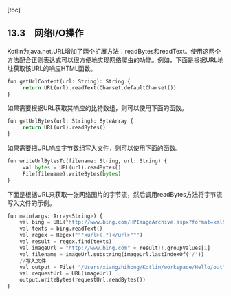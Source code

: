 [toc]

## 13.3　网络I/O操作

Kotlin为java.net.URL增加了两个扩展方法：readBytes和readText。使用这两个方法配合正则表达式可以很方便地实现网络爬虫的功能。例如，下面是根据URL地址获取该URL的响应HTML函数。

```python
fun getUrlContent(url: String): String {
     return URL(url).readText(Charset.defaultCharset())
}
```

如果需要根据URL获取其响应的比特数组，则可以使用下面的函数。

```python
fun getUrlBytes(url: String): ByteArray {
     return URL(url).readBytes()
}
```

如果需要把URL响应字节数组写入文件，则可以使用下面的函数。

```python
fun writeUrlBytesTo(filename: String, url: String) {
     val bytes = URL(url).readBytes()
     File(filename).writeBytes(bytes)
}
```

下面是根据URL来获取一张网络图片的字节流，然后调用readBytes方法将字节流写入文件的示例。

```python
fun main(args: Array<String>) {
    val bing = URL("http://www.bing.com/HPImageArchive.aspx?format=xml&idx=0&n=1 ")
    val texts = bing.readText()
    val regex = Regex("""<url>(.*)</url>""")
    val result = regex.find(texts)
    val imageUrl = "http://www.bing.com" + result!!.groupValues[1]
    val filename = imageUrl.substring(imageUrl.lastIndexOf('/'))
    //写入文件
    val output = File( "/Users/xiangzhihong/Kotlin/workspace/Hello/out", filename)
    val requestUrl = URL(imageUrl)
    output.writeBytes(requestUrl.readBytes())
}
```

